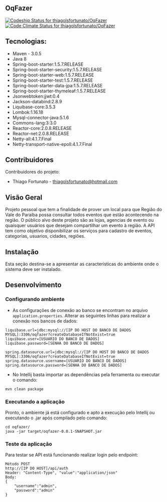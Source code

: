 ## OqFazer ##

[ ![Codeship Status for thiagolsfortunato/OqFazer](https://app.codeship.com/projects/8347e070-3b30-0136-ff5f-125baf79bb6b/status?branch=develop)](https://app.codeship.com/projects/290282) [ ![Code Climate Status for thiagolsfortunato/OqFazer](https://codeclimate.com/github/thiagolsfortunato/OqFazer.png)](https://codeclimate.com/github/thiagolsfortunato/OqFazer)

## Tecnologias: ##

- Maven - 3.0.5
- Java 8
- Spring-boot-starter:1.5.7.RELEASE
- Spring-boot-starter-security:1.5.7.RELEASE
- Spring-boot-starter-web:1.5.7.RELEASE
- Spring-boot-starter-test:1.5.7.RELEASE
- Spring-boot-starter-data-jpa:1.5.7.RELEASE
- Spring-boot-starter-thymeleaf:1.5.7.RELEASE
- Jsonwebtoken:jjwt:0.4
- Jackson-databind:2.8.9
- Liquibase-core:3.5.3
- Lombok:1.16.18
- Mysql-connector-java:5.1.6
- Commons-lang:3:3.0
- Reactor-core:2.0.8.RELEASE
- Reactor-net:2.0.8.RELEASE
- Netty-all:4.1.7.Final
- Netty-transport-native-epoll:4.1.7.Final

## Contribuidores

Contribuidores do projeto:
- Thiago Fortunato - thiagolsfortunato@hotmail.com


## Visão Geral

Projeto pessoal que tem a finalidade de prover um local para que Região do Vale do Paraíba possa consultar todos eventos que estão acontecendo na região.
O público alvo deste projeto são as lojas, agencias de evento ou quaisquer usuários que desejam compartilhar um evento à região. 
A API tem como objetivo disponibilizar os serviços para cadastro de eventos, categorias, usuarios, cidades, regiões.

## Instalação

Esta seção destina-se a apresentar as características do ambiente onde o sistema deve ser instalado.

## Desenvolvimento

### Configurando ambiente

- As configurações de conexão ao banco se encontram no arquivo 
`application.properties`. Alterar as seguintes linhas para realizar 
a conexão nos bancos de dados:
```shell
liquibase.url=jdbc:mysql://[IP DO HOST DO BANCO DE DADOS MYSQL]:3306/oqfazer?createDatabaseIfNotExist=true
liquibase.user=[USUARIO DO BANCO DE DADOS]
liquibase.password=[SENHA DO BANCO DE DADOS]
```
```shell
spring.datasource.url=jdbc:mysql://[IP DO HOST DO BANCO DE DADOS MYSQL]:3306/oqfazer?createDatabaseIfNotExist=true
spring.datasource.username=[USUARIO DO BANCO DE DADOS]
spring.datasource.password=[SENHA DO BANCO DE DADOS]
```

- No Intellij basta importar as dependências pela ferramenta ou executar o comando:
```shell
mvn clean package
```

### Executando a aplicação
Pronto, o ambiente já está configurado e apto a execução
 pelo Intellij ou executando o .jar após compilado 
 pelo comando:
```shell
cd oqfazer/
java -jar target/oqfazer-0.0.1-SNAPSHOT.jar
```

### Teste da aplicação
Para testar se API está funcionando realizar login pelo endpoint:
```shell
Método POST
http://[IP DO HOST]/api/auth
Header: "Content-Type", "value":"application/json"
Body: 
{
    "username":"admin",
    "password":"admin"
}
```

